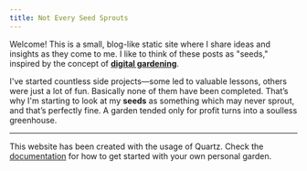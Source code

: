 ```yaml
---
title: Not Every Seed Sprouts
---
```


Welcome! This is a small, blog-like static site where I share ideas and insights as they come to me. I like to think of these posts as "seeds," inspired by the concept of [**digital gardening**](https://jzhao.xyz/posts/networked-thought).

I've started countless side projects—some led to valuable lessons, others were just a lot of fun. Basically none of them have been completed. That’s why I'm starting to look at my **seeds** as something which may never sprout, and that’s perfectly fine. A garden tended only for profit turns into a soulless greenhouse.

---
This website has been created with the usage of Quartz. Check the [documentation](https://quartz.jzhao.xyz) for how to get started with your own personal garden.
